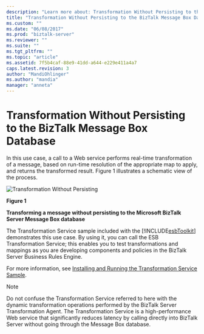 ```yaml
---
description: "Learn more about: Transformation Without Persisting to the BizTalk Message Box Database"
title: "Transformation Without Persisting to the BizTalk Message Box Database | Microsoft Docs"
ms.custom: ""
ms.date: "06/08/2017"
ms.prod: "biztalk-server"
ms.reviewer: ""
ms.suite: ""
ms.tgt_pltfrm: ""
ms.topic: "article"
ms.assetid: 7f5b4caf-88e9-41dd-a644-e229e411a4a7
caps.latest.revision: 3
author: "MandiOhlinger"
ms.author: "mandia"
manager: "anneta"
---
```

# Transformation Without Persisting to the BizTalk Message Box Database
In this use case, a call to a Web service performs real-time transformation of a message, based on run-time resolution of the appropriate map to apply, and returns the transformed result. Figure 1 illustrates a schematic view of the process.  
  
 ![Transformation Without Persisting](../esb-toolkit/media/ch3-transformationwithout.gif "Ch3-TransformationWithout")  
  
 **Figure 1**  
  
 **Transforming a message without persisting to the Microsoft BizTalk Server Message Box database**  
  
 The Transformation Service sample included with the [!INCLUDE[esbToolkit](../includes/esbtoolkit-md.md)] demonstrates this use case. By using it, you can call the ESB Transformation Service; this enables you to test transformations and mappings as you are developing components and policies in the BizTalk Server Business Rules Engine.  
  
 For more information, see [Installing and Running the Transformation Service Sample](../esb-toolkit/installing-and-running-the-transformation-service-sample.md).  
  
> [!NOTE]
>  Do not confuse the Transformation Service referred to here with the dynamic transformation operations performed by the BizTalk Server Transformation Agent. The Transformation Service is a high-performance Web service that significantly reduces latency by calling directly into BizTalk Server without going through the Message Box database.
